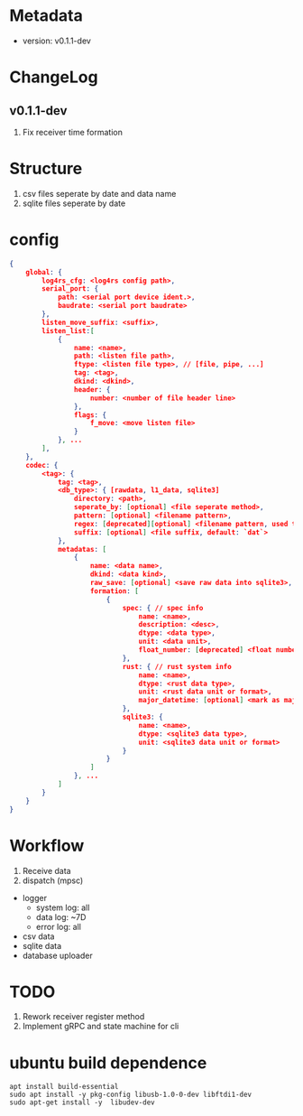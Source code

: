 # Metadata
 - version: v0.1.1-dev

# ChangeLog
## v0.1.1-dev
1. Fix receiver time formation

# Structure
1. csv files seperate by date and data name
2. sqlite files seperate by date

# config
```config.json
{
    global: {
        log4rs_cfg: <log4rs config path>,
        serial_port: {
            path: <serial port device ident.>,
            baudrate: <serial port baudrate>
        },
        listen_move_suffix: <suffix>,
        listen_list:[
            {
                name: <name>,
                path: <listen file path>,
                ftype: <listen file type>, // [file, pipe, ...]
                tag: <tag>,
                dkind: <dkind>,
                header: {
                    number: <number of file header line>
                },
                flags: {
                    f_move: <move listen file>
                }
            }, ...
        ],
    },
    codec: {
        <tag>: {
            tag: <tag>,
            <db_type>: { [rawdata, l1_data, sqlite3]
                directory: <path>,
                seperate_by: [optional] <file seperate method>,
                pattern: [optional] <filename pattern>,
                regex: [deprecated][optional] <filename pattern, used to figure out last modify file>,
                suffix: [optional] <file suffix, default: `dat`>
            },
            metadatas: [
                {
                    name: <data name>,
                    dkind: <data kind>,
                    raw_save: [optional] <save raw data into sqlite3>,
                    formation: [
                        {
                            spec: { // spec info
                                name: <name>,
                                description: <desc>,
                                dtype: <data type>,
                                unit: <data unit>,
                                float_number: [deprecated] <float number>
                            },
                            rust: { // rust system info
                                name: <name>,
                                dtype: <rust data type>,
                                unit: <rust data unit or format>,
                                major_datetime: [optional] <mark as major datetime>,
                            },
                            sqlite3: {
                                name: <name>,
                                dtype: <sqlite3 data type>,
                                unit: <sqlite3 data unit or format>
                            }
                        }
                    ]
                }, ...
            ]
        }
    } 
}

```

# Workflow
1. Receive data
2. dispatch (mpsc)
 - logger
    - system log: all
    - data log: ~7D
    - error log: all
 - csv data
 - sqlite data
 - database uploader


# TODO
1. Rework receiver register method
2. Implement gRPC and state machine for cli

# ubuntu build dependence
```
apt install build-essential
sudo apt install -y pkg-config libusb-1.0-0-dev libftdi1-dev
sudo apt-get install -y  libudev-dev
```